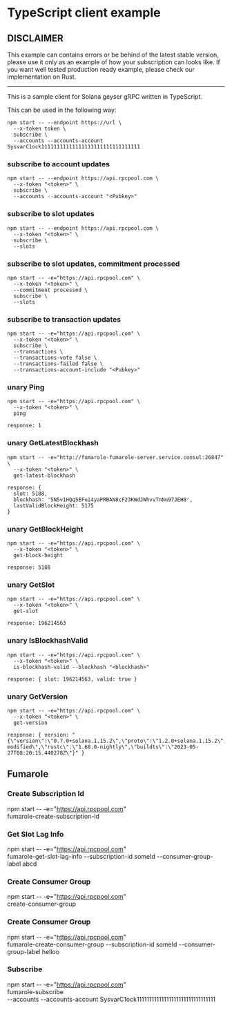 # TypeScript client example

## DISCLAIMER

This example can contains errors or be behind of the latest stable version, please use it only as an example of how your subscription can looks like. If you want well tested production ready example, please check our implementation on Rust.

<hr>

This is a sample client for Solana geyser gRPC written in TypeScript.

This can be used in the following way:

```shell
npm start -- --endpoint https://url \
  --x-token token \
  subscribe \
  --accounts --accounts-account SysvarC1ock11111111111111111111111111111111
```

### subscribe to account updates

```shell
npm start -- --endpoint https://api.rpcpool.com \
  --x-token "<token>" \
  subscribe \
  --accounts --accounts-account "<Pubkey>"
```

### subscribe to slot updates

```shell
npm start -- --endpoint https://api.rpcpool.com \
  --x-token "<token>" \
  subscribe \
  --slots
```

### subscribe to slot updates, commitment processed

```shell
npm start -- -e="https://api.rpcpool.com" \
  --x-token "<token>" \
  --commitment processed \
  subscribe \
  --slots
```

### subscribe to transaction updates

```shell
npm start -- -e="https://api.rpcpool.com" \
  --x-token "<token>" \
  subscribe \
  --transactions \
  --transactions-vote false \
  --transactions-failed false \
  --transactions-account-include "<Pubkey>"
```

### unary Ping

```shell
npm start -- -e="https://api.rpcpool.com" \
  --x-token "<token>" \
  ping
```

```text
response: 1
```

### unary GetLatestBlockhash

```shell
npm start -- -e="http://fumarole-fumarole-server.service.consul:26847" \
  --x-token "<token>" \
  get-latest-blockhash
```

```text
response: {
  slot: 5188,
  blockhash: '5N5v1HQq5EFui4yaPRBAN8cF23KWdJWhvvTnNu97JEH8',
  lastValidBlockHeight: 5175
}
```

### unary GetBlockHeight

```shell
npm start -- -e="https://api.rpcpool.com" \
  --x-token "<token>" \
  get-block-height
```

```text
response: 5188
```

### unary GetSlot

```shell
npm start -- -e="https://api.rpcpool.com" \
  --x-token "<token>" \
  get-slot
```

```text
response: 196214563
```

### unary IsBlockhashValid

```shell
npm start -- -e="https://api.rpcpool.com" \
  --x-token "<token>" \
  is-blockhash-valid --blockhash "<blockhash>"
```

```text
response: { slot: 196214563, valid: true }
```

### unary GetVersion

```shell
npm start -- -e="https://api.rpcpool.com" \
  --x-token "<token>" \
  get-version
```

```text
response: { version: "{\"version\":\"0.7.0+solana.1.15.2\",\"proto\":\"1.2.0+solana.1.15.2\",\"solana\":\"1.15.2\",\"git\":\"e03a47c-modified\",\"rustc\":\"1.68.0-nightly\",\"buildts\":\"2023-05-27T08:20:15.440278Z\"}" }
```

## Fumarole

### Create Subscription Id
npm start -- -e="https://api.rpcpool.com" \
fumarole-create-subscription-id

### Get Slot Lag Info
npm start -- -e="https://api.rpcpool.com" \
fumarole-get-slot-lag-info --subscription-id someId --consumer-group-label abcd

### Create Consumer Group
npm start -- -e="https://api.rpcpool.com" \
create-consumer-group

### Create Consumer Group
npm start -- -e="https://api.rpcpool.com" \
fumarole-create-consumer-group --subscription-id someId --consumer-group-label helloo

### Subscribe
npm start -- -e="https://api.rpcpool.com" \
fumarole-subscribe \
--accounts --accounts-account SysvarC1ock11111111111111111111111111111111
